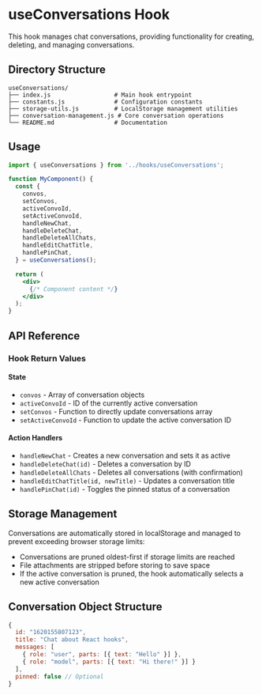# useConversations Hook

This hook manages chat conversations, providing functionality for creating, deleting, and managing conversations.

## Directory Structure

```
useConversations/
├── index.js                  # Main hook entrypoint
├── constants.js              # Configuration constants
├── storage-utils.js          # LocalStorage management utilities
├── conversation-management.js # Core conversation operations
└── README.md                 # Documentation
```

## Usage

```jsx
import { useConversations } from '../hooks/useConversations';

function MyComponent() {
  const {
    convos,
    setConvos,
    activeConvoId,
    setActiveConvoId,
    handleNewChat,
    handleDeleteChat,
    handleDeleteAllChats,
    handleEditChatTitle,
    handlePinChat,
  } = useConversations();

  return (
    <div>
      {/* Component content */}
    </div>
  );
}
```

## API Reference

### Hook Return Values

#### State

- `convos` - Array of conversation objects
- `activeConvoId` - ID of the currently active conversation
- `setConvos` - Function to directly update conversations array
- `setActiveConvoId` - Function to update the active conversation ID

#### Action Handlers

- `handleNewChat` - Creates a new conversation and sets it as active
- `handleDeleteChat(id)` - Deletes a conversation by ID
- `handleDeleteAllChats` - Deletes all conversations (with confirmation)
- `handleEditChatTitle(id, newTitle)` - Updates a conversation title
- `handlePinChat(id)` - Toggles the pinned status of a conversation

## Storage Management

Conversations are automatically stored in localStorage and managed to prevent exceeding browser storage limits:

- Conversations are pruned oldest-first if storage limits are reached
- File attachments are stripped before storing to save space
- If the active conversation is pruned, the hook automatically selects a new active conversation

## Conversation Object Structure

```js
{
  id: "1620155807123",
  title: "Chat about React hooks",
  messages: [
    { role: "user", parts: [{ text: "Hello" }] },
    { role: "model", parts: [{ text: "Hi there!" }] }
  ],
  pinned: false // Optional
}
``` 